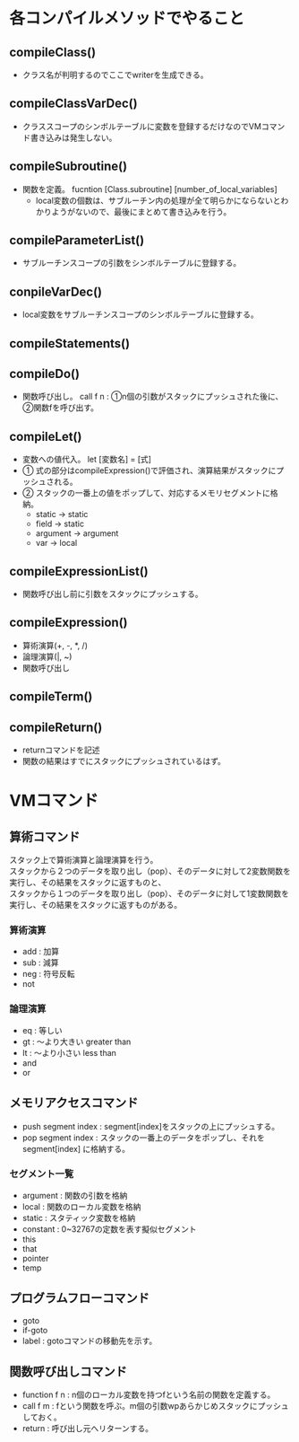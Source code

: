 # 各コンパイルメソッドでやること
## compileClass()
- クラス名が判明するのでここでwriterを生成できる。

## compileClassVarDec()
- クラススコープのシンボルテーブルに変数を登録するだけなのでVMコマンド書き込みは発生しない。

## compileSubroutine()
- 関数を定義。 fucntion [Class.subroutine] [number_of_local_variables]
    - local変数の個数は、サブルーチン内の処理が全て明らかにならないとわかりようがないので、最後にまとめて書き込みを行う。

## compileParameterList()
- サブルーチンスコープの引数をシンボルテーブルに登録する。

## conpileVarDec()
- local変数をサブルーチンスコープのシンボルテーブルに登録する。

## compileStatements()

## compileDo()
- 関数呼び出し。 call f n : ①n個の引数がスタックにプッシュされた後に、②関数fを呼び出す。

## compileLet()
- 変数への値代入。 let [変数名] = [式]
- ① 式の部分はcompileExpression()で評価され、演算結果がスタックにプッシュされる。
- ② スタックの一番上の値をポップして、対応するメモリセグメントに格納。
    - static -> static
    - field -> static
    - argument -> argument
    - var -> local

## compileExpressionList()
- 関数呼び出し前に引数をスタックにプッシュする。

## compileExpression()
- 算術演算(+, -, *, /)
- 論理演算(|, ~)
- 関数呼び出し

## compileTerm()

## compileReturn()
- returnコマンドを記述
- 関数の結果はすでにスタックにプッシュされているはず。

# VMコマンド
## 算術コマンド
スタック上で算術演算と論理演算を行う。<br>
スタックから２つのデータを取り出し（pop）、そのデータに対して2変数関数を実行し、その結果をスタックに返すものと、<br>
スタックから１つのデータを取り出し（pop）、そのデータに対して1変数関数を実行し、その結果をスタックに返すものがある。

### 算術演算
- add : 加算
- sub : 減算
- neg : 符号反転
- not

### 論理演算
- eq : 等しい
- gt : 〜より大きい greater than
- lt : 〜より小さい less than
- and
- or

## メモリアクセスコマンド
- push segment index : segment[index]をスタックの上にプッシュする。
- pop segment index : スタックの一番上のデータをポップし、それをsegment[index] に格納する。

### セグメント一覧
- argument : 関数の引数を格納
- local : 関数のローカル変数を格納
- static : スタティック変数を格納
- constant : 0~32767の定数を表す擬似セグメント
- this
- that
- pointer
- temp

## プログラムフローコマンド
- goto
- if-goto
- label : gotoコマンドの移動先を示す。

## 関数呼び出しコマンド
- function f n : n個のローカル変数を持つfという名前の関数を定義する。
- call f m : fという関数を呼ぶ。m個の引数wpあらかじめスタックにプッシュしておく。
- return : 呼び出し元へリターンする。